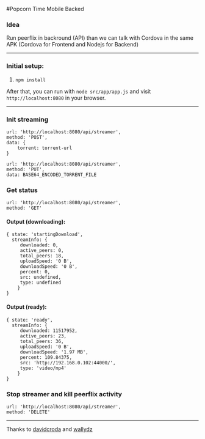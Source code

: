 #Popcorn Time Mobile Backed

### Idea
Run peerflix in backround (API) than we can talk with Cordova in the same APK (Cordova for Frontend and Nodejs for Backend)

***

### Initial setup:

 1. `npm install`

After that, you can run with `node src/app/app.js` and visit `http://localhost:8080` in your browser.

***

### Init streaming
```
url: 'http://localhost:8080/api/streamer',
method: 'POST',
data: {
    torrent: torrent-url
}
```
```
url: 'http://localhost:8080/api/streamer',
method: 'PUT',
data: BASE64_ENCODED_TORRENT_FILE
```

### Get status
```
url: 'http://localhost:8080/api/streamer',
method: 'GET'
```

#### Output (downloading):
```
{ state: 'startingDownload',
  streamInfo: { 
     downloaded: 0,
     active_peers: 0,
     total_peers: 18,
     uploadSpeed: '0 B',
     downloadSpeed: '0 B',
     percent: 0,
     src: undefined,
     type: undefined 
    }
}
```

#### Output (ready):
```
{ state: 'ready',
  streamInfo: { 
     downloaded: 11517952,
     active_peers: 23,
     total_peers: 36,
     uploadSpeed: '0 B',
     downloadSpeed: '1.97 MB',
     percent: 109.84375,
     src: 'http://192.168.0.102:44000/',
     type: 'video/mp4' 
    } 
}
```

### Stop streamer and kill peerflix activity
```
url: 'http://localhost:8080/api/streamer',
method: 'DELETE'
```

***

Thanks to [davidcroda](http://github.com/davidcroda) and [wallydz](http://github.com/wallydz)
